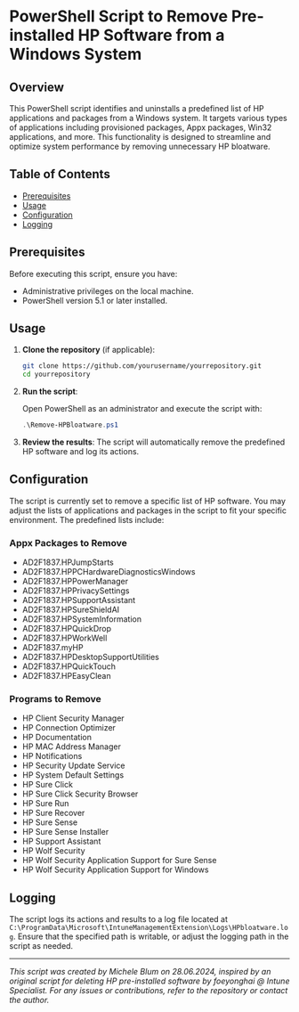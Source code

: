 # PowerShell Script to Remove Pre-installed HP Software from a Windows System

## Overview

This PowerShell script identifies and uninstalls a predefined list of HP applications and packages from a Windows system. It targets various types of applications including provisioned packages, Appx packages, Win32 applications, and more. This functionality is designed to streamline and optimize system performance by removing unnecessary HP bloatware.

## Table of Contents

- [Prerequisites](#prerequisites)
- [Usage](#usage)
- [Configuration](#configuration)
- [Logging](#logging)

## Prerequisites

Before executing this script, ensure you have:

- Administrative privileges on the local machine.
- PowerShell version 5.1 or later installed.

## Usage

1. **Clone the repository** (if applicable):

    ```bash
    git clone https://github.com/yourusername/yourrepository.git
    cd yourrepository
    ```

2. **Run the script**:

    Open PowerShell as an administrator and execute the script with:

    ```powershell
    .\Remove-HPBloatware.ps1
    ```

3. **Review the results**: The script will automatically remove the predefined HP software and log its actions.

## Configuration

The script is currently set to remove a specific list of HP software. You may adjust the lists of applications and packages in the script to fit your specific environment. The predefined lists include:

### Appx Packages to Remove
- AD2F1837.HPJumpStarts
- AD2F1837.HPPCHardwareDiagnosticsWindows
- AD2F1837.HPPowerManager
- AD2F1837.HPPrivacySettings
- AD2F1837.HPSupportAssistant
- AD2F1837.HPSureShieldAI
- AD2F1837.HPSystemInformation
- AD2F1837.HPQuickDrop
- AD2F1837.HPWorkWell
- AD2F1837.myHP
- AD2F1837.HPDesktopSupportUtilities
- AD2F1837.HPQuickTouch
- AD2F1837.HPEasyClean

### Programs to Remove
- HP Client Security Manager
- HP Connection Optimizer
- HP Documentation
- HP MAC Address Manager
- HP Notifications
- HP Security Update Service
- HP System Default Settings
- HP Sure Click
- HP Sure Click Security Browser
- HP Sure Run
- HP Sure Recover
- HP Sure Sense
- HP Sure Sense Installer
- HP Support Assistant
- HP Wolf Security
- HP Wolf Security Application Support for Sure Sense
- HP Wolf Security Application Support for Windows

## Logging

The script logs its actions and results to a log file located at `C:\ProgramData\Microsoft\IntuneManagementExtension\Logs\HPbloatware.log`. Ensure that the specified path is writable, or adjust the logging path in the script as needed.

---

*This script was created by Michele Blum on 28.06.2024, inspired by an original script for deleting HP pre-installed software by foeyonghai @ Intune Specialist. For any issues or contributions, refer to the repository or contact the author.*